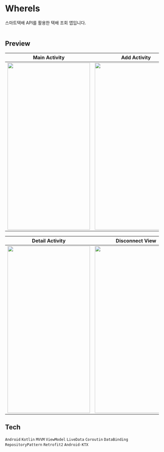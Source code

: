 # WhereIs
스마트택배 API를 활용한 택배 조회 앱입니다.
<br><br>

## Preview

| Main Activity | Add Activity  |
|:-------------------------:|:-------------------------:|
|<img src = "https://user-images.githubusercontent.com/47595801/139532890-ebf6510e-16da-426d-ba89-ad75eaaa3928.jpg" width="270" height="545">|<img src = "https://user-images.githubusercontent.com/47595801/139532898-12ec5f82-3214-4beb-ad67-a7593792bdca.jpg" width="270" height="545">|

| Detail Activity  | Disconnect View | 
|:-------------------------:|:-------------------------:|
|<img src = "https://user-images.githubusercontent.com/47595801/139532903-9be52042-7813-4fa7-a0ee-26e8d4bac276.jpg" width="270" height="545">|<img src = "https://user-images.githubusercontent.com/47595801/139532905-98fd9422-1c3c-4a8d-a407-c47a4ad3c28a.jpg" width="270" height="545">|


## Tech

`Android` `Kotlin` `MVVM` `ViewModel` `LiveData` `Coroutin` `DataBinding` `RepositoryPattern` `Retrofit2` `Android-KTX`
